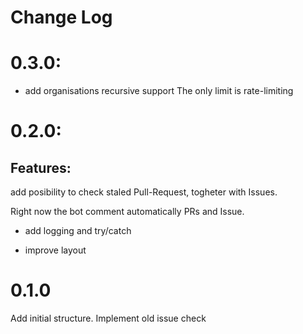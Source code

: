 # Change Log

# 0.3.0:

- add organisations recursive support
  The only limit is rate-limiting

# 0.2.0:

## Features:

add posibility to check staled Pull-Request, togheter with Issues.

Right now the bot comment automatically PRs and Issue. 

- add logging and try/catch

- improve layout

# 0.1.0

Add initial structure. Implement old issue check
